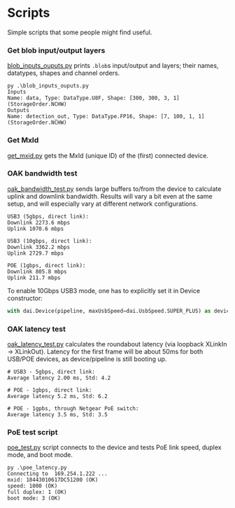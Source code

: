 # Scripts

Simple scripts that some people might find useful.

### Get blob input/output layers

[blob_inputs_ouputs.py](blob_inputs_ouputs.py) prints `.blob`s input/output and layers; their names, datatypes, shapes and channel orders.

```
py .\blob_inputs_ouputs.py
Inputs
Name: data, Type: DataType.U8F, Shape: [300, 300, 3, 1] (StorageOrder.NCHW)
Outputs
Name: detection_out, Type: DataType.FP16, Shape: [7, 100, 1, 1] (StorageOrder.NCHW)
```

### Get MxId

[get_mxid.py](get_mxid.py) gets the MxId (unique ID) of the (first) connected device.

### OAK bandwidth test

[oak_bandwidth_test.py](oak_bandwidth_test.py) sends large buffers to/from the device to calculate uplink and downlink bandwidth. Results will vary a bit even at the same setup, and will especially vary
at different network configurations.

```
USB3 (5gbps, direct link):
Downlink 2273.6 mbps
Uplink 1070.6 mbps

USB3 (10gbps, direct link):
Downlink 3362.2 mbps
Uplink 2729.7 mbps

POE (1gbps, direct link):
Downlink 805.8 mbps
Uplink 211.7 mbps
```

To enable 10Gbps USB3 mode, one has to explicitly set it in Device constructor:
```py
with dai.Device(pipeline, maxUsbSpeed=dai.UsbSpeed.SUPER_PLUS) as device:
```

### OAK latency test

[oak_latency_test.py](oak_latency_test.py) calculates the roundabout latency (via loopback XLinkIn -> XLinkOut). Latency for the first frame will be about 50ms for both USB/POE devices, as
device/pipeline is still booting up.

```
# USB3 - 5gbps, direct link:
Average latency 2.00 ms, Std: 4.2

# POE - 1gbps, direct link:
Average latency 5.2 ms, Std: 6.2

# POE - 1gpbs, through Netgear PoE switch:
Average latency 3.5 ms, Std: 3.5
```


### PoE test script

[poe_test.py](poe_test.py) script connects to the device and tests PoE link speed, duplex mode, and boot mode.

```
py .\poe_latency.py
Connecting to  169.254.1.222 ...
mxid: 18443010617DC51200 (OK)
speed: 1000 (OK)
full duplex: 1 (OK)
boot mode: 3 (OK)
```

